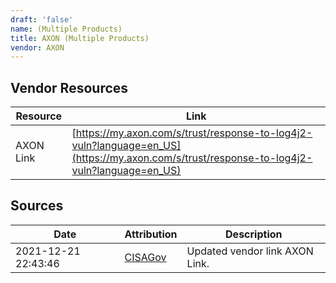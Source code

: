 ```yaml
---
draft: 'false'
name: (Multiple Products)
title: AXON (Multiple Products)
vendor: AXON
---
```


## Vendor Resources
| Resource | Link |
| --- | --- |
| AXON Link | [https://my.axon.com/s/trust/response-to-log4j2-vuln?language=en_US](https://my.axon.com/s/trust/response-to-log4j2-vuln?language=en_US) |



## Sources
| Date | Attribution | Description |
| --- | --- | --- |
| 2021-12-21 22:43:46 | [CISAGov](https://raw.githubusercontent.com/cisagov/log4j-affected-db/develop/README.md) | Updated vendor link AXON Link.  |

